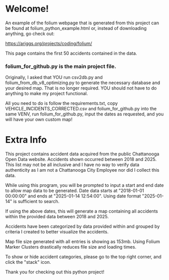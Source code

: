 # Welcome!

An example of the folium webpage that is generated from this project can be found at folium_python_example.html or, instead of downloading anything, go check out: 

https://ariggs.org/projects/coding/folium/

This page contains the first 50 accidents contained in the data. 

### folium_for_github.py is the main project file.  

Originally, I asked that YOU run csv2db.py and folium_from_db_v8_optimizing.py to generate the necessary database and your desired map. That is no longer required. YOU should not have to do anything to make my project functional. 

All you need to do is follow the requirements.txt, copy VEHICLE_INCIDENTS_CORRECTED.csv and folium_for_github.py into the same VENV, run folium_for_github.py, input the dates as requested, and you will have your own custom map! 


# Extra Info

This project contains accident data acquired from the public Chattanooga Open Data website. Accidents shown occurred between 2018 and 2025. This list may not be all inclusive and I have no way to verify data authenticity as I am not a Chattanooga City Employee nor did I collect this data.  

While using this program, you will be prompted to input a start and end date to allow map data to be generated. Date data starts at "2018-01-01 00:00:00" and ends at "2025-01-14 12:54:00". Using date format "2025-01-14" is sufficient to search. 

If using the above dates, this will generate a map containing all accidents within the provided data between 2018 and 2025. 

Accidents have been categorized by data provided within and grouped by criteria I created to better visualize the accidents. 

Map file size generated with all entries is showing as 153mb. Using Folium Marker Clusters drastically reduces file size and loading times. 

To show or hide accident categories, please go to the top right corner, and click the "stack" icon. 

Thank you for checking out this python project!
